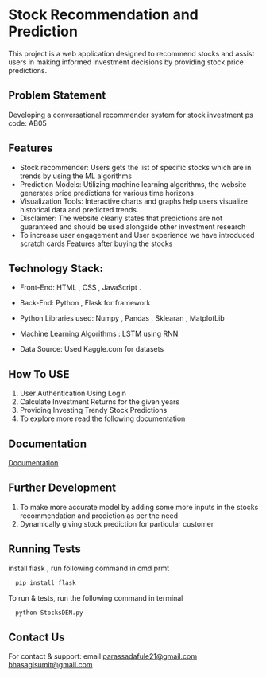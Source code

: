# Stock Recommendation and Prediction

This project is a web application designed to recommend stocks and assist users in making informed investment decisions by providing stock price predictions.

## Problem Statement

Developing a conversational recommender system for stock investment
ps code: AB05

## Features

- Stock recommender: Users gets the list of specific stocks which are in trends by using the ML algorithms
- Prediction Models: Utilizing machine learning algorithms, the website generates price predictions for various time horizons
- Visualization Tools: Interactive charts and graphs help users visualize historical data and predicted trends.
- Disclaimer: The website clearly states that predictions are not guaranteed and should be used alongside other investment research
- To increase user engagement and User experience we have introduced scratch cards Features after buying the stocks

## Technology Stack:

- Front-End: HTML , CSS , JavaScript .
- Back-End: Python , Flask for framework

- Python Libraries used: Numpy , Pandas , Sklearan , MatplotLib
- Machine Learning Algorithms : LSTM using RNN
- Data Source: Used Kaggle.com for datasets

## How To USE

1. User Authentication Using Login
2. Calculate Investment Returns for the given years
3. Providing Investing Trendy Stock Predictions
4. To explore more read the following documentation

## Documentation

[Documentation](https://drive.google.com/drive/folders/1MtWwOy0OICYv2N0c0TOwUOH1cnTW8sAE)

## Further Development

1. To make more accurate model by adding some more inputs in the stocks recommendation and prediction as per the need
2. Dynamically giving stock prediction for particular customer

## Running Tests

install flask , run following command in cmd prmt

```bash
  pip install flask
```

To run & tests, run the following command in terminal

```bash
  python StocksDEN.py
```

## Contact Us

For contact & support: email parassadafule21@gmail.com bhasagisumit@gmail.com

